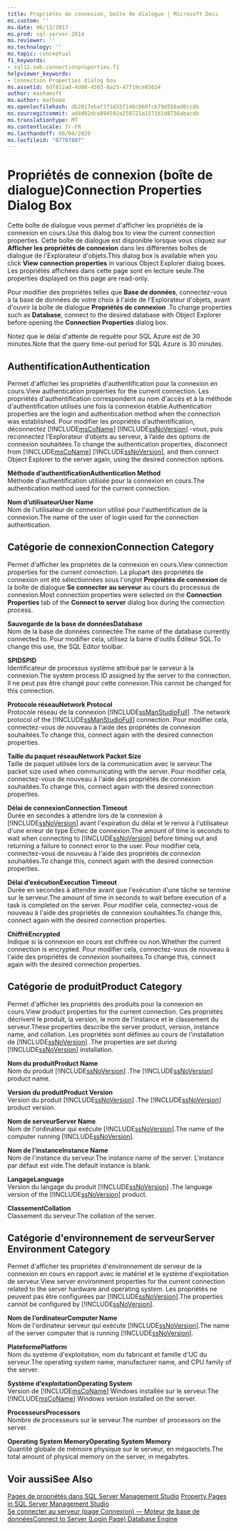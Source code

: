 ```yaml
---
title: Propriétés de connexion, boîte de dialogue | Microsoft Docs
ms.custom: ''
ms.date: 06/13/2017
ms.prod: sql-server-2014
ms.reviewer: ''
ms.technology: ''
ms.topic: conceptual
f1_keywords:
- sql12.swb.connectionproperties.f1
helpviewer_keywords:
- Connection Properties dialog box
ms.assetid: 6df812ad-4d80-4503-8a23-47719ce85624
author: mashamsft
ms.author: mathoma
ms.openlocfilehash: db2817ebaf3f1655f146c060fcb79d550ad0cc8b
ms.sourcegitcommit: ad4d92dce894592a259721a1571b1d8736abacdb
ms.translationtype: MT
ms.contentlocale: fr-FR
ms.lasthandoff: 08/04/2020
ms.locfileid: "87707807"
---
```

# <a name="connection-properties-dialog-box"></a><span data-ttu-id="efcea-102">Propriétés de connexion (boîte de dialogue)</span><span class="sxs-lookup"><span data-stu-id="efcea-102">Connection Properties Dialog Box</span></span>
  <span data-ttu-id="efcea-103">Cette boîte de dialogue vous permet d'afficher les propriétés de la connexion en cours.</span><span class="sxs-lookup"><span data-stu-id="efcea-103">Use this dialog box to view the current connection properties.</span></span> <span data-ttu-id="efcea-104">Cette boîte de dialogue est disponible lorsque vous cliquez sur **Afficher les propriétés de connexion** dans les différentes boîtes de dialogue de l'Explorateur d'objets.</span><span class="sxs-lookup"><span data-stu-id="efcea-104">This dialog box is available when you click **View connection properties** in various Object Explorer dialog boxes.</span></span> <span data-ttu-id="efcea-105">Les propriétés affichées dans cette page sont en lecture seule.</span><span class="sxs-lookup"><span data-stu-id="efcea-105">The properties displayed on this page are read-only.</span></span>  
  
 <span data-ttu-id="efcea-106">Pour modifier des propriétés telles que **Base de données**, connectez-vous à la base de données de votre choix à l'aide de l'Explorateur d'objets, avant d'ouvrir la boîte de dialogue **Propriétés de connexion** .</span><span class="sxs-lookup"><span data-stu-id="efcea-106">To change properties such as **Database**, connect to the desired database with Object Explorer before opening the **Connection Properties** dialog box.</span></span>  
  
 <span data-ttu-id="efcea-107">Notez que le délai d'attente de requête pour SQL Azure est de 30 minutes.</span><span class="sxs-lookup"><span data-stu-id="efcea-107">Note that the query time-out period for SQL Azure is 30 minutes.</span></span>  
  
## <a name="authentication"></a><span data-ttu-id="efcea-108">Authentification</span><span class="sxs-lookup"><span data-stu-id="efcea-108">Authentication</span></span>  
 <span data-ttu-id="efcea-109">Permet d'afficher les propriétés d'authentification pour la connexion en cours.</span><span class="sxs-lookup"><span data-stu-id="efcea-109">View authentication properties for the current connection.</span></span> <span data-ttu-id="efcea-110">Les propriétés d'authentification correspondent au nom d'accès et à la méthode d'authentification utilisés une fois la connexion établie.</span><span class="sxs-lookup"><span data-stu-id="efcea-110">Authentication properties are the login and authentication method when the connection was established.</span></span> <span data-ttu-id="efcea-111">Pour modifier les propriétés d’authentification, déconnectez [!INCLUDE[msCoName](../includes/msconame-md.md)] [!INCLUDE[ssNoVersion](../includes/ssnoversion-md.md)] -vous, puis reconnectez l’Explorateur d’objets au serveur, à l’aide des options de connexion souhaitées.</span><span class="sxs-lookup"><span data-stu-id="efcea-111">To change the authentication properties, disconnect from [!INCLUDE[msCoName](../includes/msconame-md.md)] [!INCLUDE[ssNoVersion](../includes/ssnoversion-md.md)], and then connect Object Explorer to the server again, using the desired connection options.</span></span>  
  
 <span data-ttu-id="efcea-112">**Méthode d’authentification**</span><span class="sxs-lookup"><span data-stu-id="efcea-112">**Authentication Method**</span></span>  
 <span data-ttu-id="efcea-113">Méthode d'authentification utilisée pour la connexion en cours.</span><span class="sxs-lookup"><span data-stu-id="efcea-113">The authentication method used for the current connection.</span></span>  
  
 <span data-ttu-id="efcea-114">**Nom d’utilisateur**</span><span class="sxs-lookup"><span data-stu-id="efcea-114">**User Name**</span></span>  
 <span data-ttu-id="efcea-115">Nom de l'utilisateur de connexion utilisé pour l'authentification de la connexion.</span><span class="sxs-lookup"><span data-stu-id="efcea-115">The name of the user of login used for the connection authentication.</span></span>  
  
## <a name="connection-category"></a><span data-ttu-id="efcea-116">Catégorie de connexion</span><span class="sxs-lookup"><span data-stu-id="efcea-116">Connection Category</span></span>  
 <span data-ttu-id="efcea-117">Permet d'afficher les propriétés de la connexion en cours.</span><span class="sxs-lookup"><span data-stu-id="efcea-117">View connection properties for the current connection.</span></span> <span data-ttu-id="efcea-118">La plupart des propriétés de connexion ont été sélectionnées sous l'onglet **Propriétés de connexion** de la boîte de dialogue **Se connecter au serveur** au cours du processus de connexion.</span><span class="sxs-lookup"><span data-stu-id="efcea-118">Most connection properties were selected on the **Connection Properties** tab of the **Connect to server** dialog box during the connection process.</span></span>  
  
 <span data-ttu-id="efcea-119">**Sauvegarde de la base de données**</span><span class="sxs-lookup"><span data-stu-id="efcea-119">**Database**</span></span>  
 <span data-ttu-id="efcea-120">Nom de la base de données connectée.</span><span class="sxs-lookup"><span data-stu-id="efcea-120">The name of the database currently connected to.</span></span> <span data-ttu-id="efcea-121">Pour modifier cela, utilisez la barre d'outils Éditeur SQL.</span><span class="sxs-lookup"><span data-stu-id="efcea-121">To change this use, the SQL Editor toolbar.</span></span>  
  
 <span data-ttu-id="efcea-122">**SPID**</span><span class="sxs-lookup"><span data-stu-id="efcea-122">**SPID**</span></span>  
 <span data-ttu-id="efcea-123">Identificateur de processus système attribué par le serveur à la connexion.</span><span class="sxs-lookup"><span data-stu-id="efcea-123">The system process ID assigned by the server to the connection.</span></span> <span data-ttu-id="efcea-124">Il ne peut pas être changé pour cette connexion.</span><span class="sxs-lookup"><span data-stu-id="efcea-124">This cannot be changed for this connection.</span></span>  
  
 <span data-ttu-id="efcea-125">**Protocole réseau**</span><span class="sxs-lookup"><span data-stu-id="efcea-125">**Network Protocol**</span></span>  
 <span data-ttu-id="efcea-126">Protocole réseau de la connexion [!INCLUDE[ssManStudioFull](../includes/ssmanstudiofull-md.md)] .</span><span class="sxs-lookup"><span data-stu-id="efcea-126">The network protocol of the [!INCLUDE[ssManStudioFull](../includes/ssmanstudiofull-md.md)] connection.</span></span> <span data-ttu-id="efcea-127">Pour modifier cela, connectez-vous de nouveau à l'aide des propriétés de connexion souhaitées.</span><span class="sxs-lookup"><span data-stu-id="efcea-127">To change this, connect again with the desired connection properties.</span></span>  
  
 <span data-ttu-id="efcea-128">**Taille du paquet réseau**</span><span class="sxs-lookup"><span data-stu-id="efcea-128">**Network Packet Size**</span></span>  
 <span data-ttu-id="efcea-129">Taille de paquet utilisée lors de la communication avec le serveur.</span><span class="sxs-lookup"><span data-stu-id="efcea-129">The packet size used when communicating with the server.</span></span> <span data-ttu-id="efcea-130">Pour modifier cela, connectez-vous de nouveau à l'aide des propriétés de connexion souhaitées.</span><span class="sxs-lookup"><span data-stu-id="efcea-130">To change this, connect again with the desired connection properties.</span></span>  
  
 <span data-ttu-id="efcea-131">**Délai de connexion**</span><span class="sxs-lookup"><span data-stu-id="efcea-131">**Connection Timeout**</span></span>  
 <span data-ttu-id="efcea-132">Durée en secondes à attendre lors de la connexion à [!INCLUDE[ssNoVersion](../includes/ssnoversion-md.md)] avant l'expiration du délai et le renvoi à l'utilisateur d'une erreur de type Échec de connexion.</span><span class="sxs-lookup"><span data-stu-id="efcea-132">The amount of time is seconds to wait when connecting to [!INCLUDE[ssNoVersion](../includes/ssnoversion-md.md)] before timing out and returning a failure to connect error to the user.</span></span> <span data-ttu-id="efcea-133">Pour modifier cela, connectez-vous de nouveau à l'aide des propriétés de connexion souhaitées.</span><span class="sxs-lookup"><span data-stu-id="efcea-133">To change this, connect again with the desired connection properties.</span></span>  
  
 <span data-ttu-id="efcea-134">**Délai d’exécution**</span><span class="sxs-lookup"><span data-stu-id="efcea-134">**Execution Timeout**</span></span>  
 <span data-ttu-id="efcea-135">Durée en secondes à attendre avant que l'exécution d'une tâche se termine sur le serveur.</span><span class="sxs-lookup"><span data-stu-id="efcea-135">The amount of time in seconds to wait before execution of a task is completed on the server.</span></span> <span data-ttu-id="efcea-136">Pour modifier cela, connectez-vous de nouveau à l'aide des propriétés de connexion souhaitées.</span><span class="sxs-lookup"><span data-stu-id="efcea-136">To change this, connect again with the desired connection properties.</span></span>  
  
 <span data-ttu-id="efcea-137">**Chiffré**</span><span class="sxs-lookup"><span data-stu-id="efcea-137">**Encrypted**</span></span>  
 <span data-ttu-id="efcea-138">Indique si la connexion en cours est chiffrée ou non.</span><span class="sxs-lookup"><span data-stu-id="efcea-138">Whether the current connection is encrypted.</span></span> <span data-ttu-id="efcea-139">Pour modifier cela, connectez-vous de nouveau à l'aide des propriétés de connexion souhaitées.</span><span class="sxs-lookup"><span data-stu-id="efcea-139">To change this, connect again with the desired connection properties.</span></span>  
  
## <a name="product-category"></a><span data-ttu-id="efcea-140">Catégorie de produit</span><span class="sxs-lookup"><span data-stu-id="efcea-140">Product Category</span></span>  
 <span data-ttu-id="efcea-141">Permet d'afficher les propriétés des produits pour la connexion en cours.</span><span class="sxs-lookup"><span data-stu-id="efcea-141">View product properties for the current connection.</span></span> <span data-ttu-id="efcea-142">Ces propriétés décrivent le produit, la version, le nom de l'instance et le classement du serveur.</span><span class="sxs-lookup"><span data-stu-id="efcea-142">These properties describe the server product, version, instance name, and collation.</span></span> <span data-ttu-id="efcea-143">Les propriétés sont définies au cours de l'installation de [!INCLUDE[ssNoVersion](../includes/ssnoversion-md.md)] .</span><span class="sxs-lookup"><span data-stu-id="efcea-143">The properties are set during [!INCLUDE[ssNoVersion](../includes/ssnoversion-md.md)] installation.</span></span>  
  
 <span data-ttu-id="efcea-144">**Nom du produit**</span><span class="sxs-lookup"><span data-stu-id="efcea-144">**Product Name**</span></span>  
 <span data-ttu-id="efcea-145">Nom du produit [!INCLUDE[ssNoVersion](../includes/ssnoversion-md.md)] .</span><span class="sxs-lookup"><span data-stu-id="efcea-145">The [!INCLUDE[ssNoVersion](../includes/ssnoversion-md.md)] product name.</span></span>  
  
 <span data-ttu-id="efcea-146">**Version du produit**</span><span class="sxs-lookup"><span data-stu-id="efcea-146">**Product Version**</span></span>  
 <span data-ttu-id="efcea-147">Version du produit [!INCLUDE[ssNoVersion](../includes/ssnoversion-md.md)] .</span><span class="sxs-lookup"><span data-stu-id="efcea-147">The [!INCLUDE[ssNoVersion](../includes/ssnoversion-md.md)] product version.</span></span>  
  
 <span data-ttu-id="efcea-148">**Nom de serveur**</span><span class="sxs-lookup"><span data-stu-id="efcea-148">**Server Name**</span></span>  
 <span data-ttu-id="efcea-149">Nom de l'ordinateur qui exécute [!INCLUDE[ssNoVersion](../includes/ssnoversion-md.md)].</span><span class="sxs-lookup"><span data-stu-id="efcea-149">The name of the computer running [!INCLUDE[ssNoVersion](../includes/ssnoversion-md.md)].</span></span>  
  
 <span data-ttu-id="efcea-150">**Nom de l’instance**</span><span class="sxs-lookup"><span data-stu-id="efcea-150">**Instance Name**</span></span>  
 <span data-ttu-id="efcea-151">Nom de l'instance du serveur.</span><span class="sxs-lookup"><span data-stu-id="efcea-151">The instance name of the server.</span></span> <span data-ttu-id="efcea-152">L'instance par défaut est vide.</span><span class="sxs-lookup"><span data-stu-id="efcea-152">The default instance is blank.</span></span>  
  
 <span data-ttu-id="efcea-153">**Langage**</span><span class="sxs-lookup"><span data-stu-id="efcea-153">**Language**</span></span>  
 <span data-ttu-id="efcea-154">Version du langage du produit [!INCLUDE[ssNoVersion](../includes/ssnoversion-md.md)] .</span><span class="sxs-lookup"><span data-stu-id="efcea-154">The language version of the [!INCLUDE[ssNoVersion](../includes/ssnoversion-md.md)] product.</span></span>  
  
 <span data-ttu-id="efcea-155">**Classement**</span><span class="sxs-lookup"><span data-stu-id="efcea-155">**Collation**</span></span>  
 <span data-ttu-id="efcea-156">Classement du serveur.</span><span class="sxs-lookup"><span data-stu-id="efcea-156">The collation of the server.</span></span>  
  
## <a name="server-environment-category"></a><span data-ttu-id="efcea-157">Catégorie d'environnement de serveur</span><span class="sxs-lookup"><span data-stu-id="efcea-157">Server Environment Category</span></span>  
 <span data-ttu-id="efcea-158">Permet d'afficher les propriétés d'environnement de serveur de la connexion en cours en rapport avec le matériel et le système d'exploitation de serveur.</span><span class="sxs-lookup"><span data-stu-id="efcea-158">View server environment properties for the current connection related to the server hardware and operating system.</span></span> <span data-ttu-id="efcea-159">Les propriétés ne peuvent pas être configurées par [!INCLUDE[ssNoVersion](../includes/ssnoversion-md.md)].</span><span class="sxs-lookup"><span data-stu-id="efcea-159">The properties cannot be configured by [!INCLUDE[ssNoVersion](../includes/ssnoversion-md.md)].</span></span>  
  
 <span data-ttu-id="efcea-160">**Nom de l’ordinateur**</span><span class="sxs-lookup"><span data-stu-id="efcea-160">**Computer Name**</span></span>  
 <span data-ttu-id="efcea-161">Nom de l'ordinateur serveur qui exécute [!INCLUDE[ssNoVersion](../includes/ssnoversion-md.md)].</span><span class="sxs-lookup"><span data-stu-id="efcea-161">The name of the server computer that is running [!INCLUDE[ssNoVersion](../includes/ssnoversion-md.md)].</span></span>  
  
 <span data-ttu-id="efcea-162">**Plateforme**</span><span class="sxs-lookup"><span data-stu-id="efcea-162">**Platform**</span></span>  
 <span data-ttu-id="efcea-163">Nom du système d'exploitation, nom du fabricant et famille d'UC du serveur.</span><span class="sxs-lookup"><span data-stu-id="efcea-163">The operating system name, manufacturer name, and CPU family of the server.</span></span>  
  
 <span data-ttu-id="efcea-164">**Système d’exploitation**</span><span class="sxs-lookup"><span data-stu-id="efcea-164">**Operating System**</span></span>  
 <span data-ttu-id="efcea-165">Version de [!INCLUDE[msCoName](../includes/msconame-md.md)] Windows installée sur le serveur.</span><span class="sxs-lookup"><span data-stu-id="efcea-165">The [!INCLUDE[msCoName](../includes/msconame-md.md)] Windows version installed on the server.</span></span>  
  
 <span data-ttu-id="efcea-166">**Processeurs**</span><span class="sxs-lookup"><span data-stu-id="efcea-166">**Processors**</span></span>  
 <span data-ttu-id="efcea-167">Nombre de processeurs sur le serveur.</span><span class="sxs-lookup"><span data-stu-id="efcea-167">The number of processors on the server.</span></span>  
  
 <span data-ttu-id="efcea-168">**Operating System Memory**</span><span class="sxs-lookup"><span data-stu-id="efcea-168">**Operating System Memory**</span></span>  
 <span data-ttu-id="efcea-169">Quantité globale de mémoire physique sur le serveur, en mégaoctets.</span><span class="sxs-lookup"><span data-stu-id="efcea-169">The total amount of physical memory on the server, in megabytes.</span></span>  
  
## <a name="see-also"></a><span data-ttu-id="efcea-170">Voir aussi</span><span class="sxs-lookup"><span data-stu-id="efcea-170">See Also</span></span>  
 <span data-ttu-id="efcea-171">[Pages de propriétés dans SQL Server Management Studio](../ssms/property-pages-in-sql-server-management-studio.md) </span><span class="sxs-lookup"><span data-stu-id="efcea-171">[Property Pages in SQL Server Management Studio](../ssms/property-pages-in-sql-server-management-studio.md) </span></span>  
 [<span data-ttu-id="efcea-172">Se connecter au serveur &#40;page Connexion&#41; — Moteur de base de données</span><span class="sxs-lookup"><span data-stu-id="efcea-172">Connect to Server &#40;Login Page&#41; Database Engine</span></span>](../ssms/f1-help/connect-to-server-login-page-database-engine.md)  
  
  
